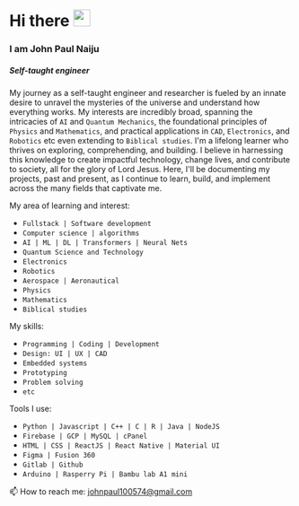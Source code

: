 <h1>Hi there <img src="https://raw.githubusercontent.com/MartinHeinz/MartinHeinz/master/wave.gif" alt="wave" width="30" /></h1> 
<h3>I am John Paul Naiju</h3>
<h5>Self-taught engineer</h5>

My journey as a self-taught engineer and researcher is fueled by an innate desire to unravel the mysteries of the universe and understand how everything works. My interests are incredibly broad, spanning the intricacies of `AI` and `Quantum Mechanics`, the foundational principles of `Physics` and `Mathematics`, and practical applications in `CAD`, `Electronics`, and `Robotics` etc even extending to `Biblical studies`. I'm a lifelong learner who thrives on exploring, comprehending, and building. I believe in harnessing this knowledge to create impactful technology, change lives, and contribute to society, all for the glory of Lord Jesus. Here, I'll be documenting my projects, past and present, as I continue to learn, build, and implement across the many fields that captivate me.

My area of learning and interest:
- `Fullstack | Software development`
- `Computer science | algorithms`
- `AI | ML | DL | Transformers | Neural Nets`
- `Quantum Science and Technology`
- `Electronics`
- `Robotics`
- `Aerospace | Aeronautical`
- `Physics`
- `Mathematics`
- `Biblical studies`

My skills:
- `Programming | Coding | Development`
- `Design: UI | UX | CAD`
- `Embedded systems`
- `Prototyping`
- `Problem solving`
- `etc`

Tools I use:
- `Python | Javascript | C++ | C | R | Java | NodeJS`
- `Firebase | GCP | MySQL | cPanel`
- `HTML | CSS | ReactJS | React Native | Material UI`
- `Figma | Fusion 360`
- `Gitlab | Github`
- `Arduino | Rasperry Pi | Bambu lab A1 mini`

📫 How to reach me: [johnpaul100574@gmail.com](mailto:johnpaul100574@gmail.com)
